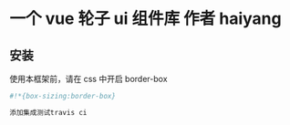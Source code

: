 # 一个 vue 轮子 ui 组件库 作者 haiyang

## 安装

使用本框架前，请在 css 中开启 border-box

```bash
#!*{box-sizing:border-box}

添加集成测试travis ci
```

